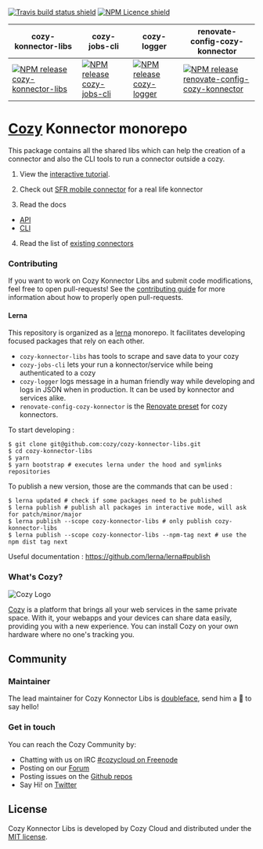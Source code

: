 [![Travis build status shield](https://img.shields.io/travis/cozy/cozy-konnector-libs/master.svg)](https://travis-ci.org/cozy/cozy-konnector-libs)
[![NPM Licence shield](https://img.shields.io/npm/l/cozy-konnector-libs.svg)](https://github.com/cozy/cozy-konnector-libs/blob/master/LICENSE)

| cozy-konnector-libs | cozy-jobs-cli | cozy-logger | renovate-config-cozy-konnector |
|---|---|---|---|
| [![NPM release cozy-konnector-libs](https://img.shields.io/npm/v/cozy-konnector-libs.svg)](https://www.npmjs.com/package/cozy-konnector-libs) | [![NPM release cozy-jobs-cli](https://img.shields.io/npm/v/cozy-jobs-cli.svg)](https://www.npmjs.com/package/cozy-jobs-cli) | [![NPM release cozy-logger](https://img.shields.io/npm/v/cozy-logger.svg)](https://www.npmjs.com/package/cozy-logger) | [![NPM release renovate-config-cozy-konnector](https://img.shields.io/npm/v/renovate-config-cozy-konnector.svg)](https://www.npmjs.com/package/renovate-config-cozy-konnector) |


[Cozy] Konnector monorepo
=====================

This package contains all the shared libs which can help the creation of a connector and also the CLI tools to run a connector outside a cozy.

1. View the [interactive tutorial](https://tech.io/playgrounds/1482/cozy-connector-tutorial/save-cats).

2. Check out [SFR mobile connector](https://github.com/cozy/cozy-konnector-sfrmobile.git) for a real life konnector

3. Read the docs

  * [API](packages/cozy-konnector-libs/docs/api.md)
  * [CLI](packages/cozy-konnector-libs/docs/cli.md)

4. Read the list of [existing connectors](packages/cozy-konnector-libs/konnectors.md)

### Contributing

If you want to work on Cozy Konnector Libs and submit code modifications, feel free to open pull-requests! See the [contributing guide][contribute] for more information about how to properly open pull-requests.

#### Lerna

This repository is organized as a [lerna] monorepo. It facilitates developing
focused packages that rely on each other.

* `cozy-konnector-libs` has tools to scrape and save data to your cozy
* `cozy-jobs-cli` lets your run a konnector/service while being authenticated to a cozy
* `cozy-logger` logs message in a human friendly way while developing and logs in JSON when in production. It can be used by konnector and services alike.
* `renovate-config-cozy-konnector` is the [Renovate preset] for cozy konnectors.

To start developing :

```
$ git clone git@github.com:cozy/cozy-konnector-libs.git
$ cd cozy-konnector-libs
$ yarn
$ yarn bootstrap # executes lerna under the hood and symlinks repositories
```

To publish a new version, those are the commands that can be used :

```
$ lerna updated # check if some packages need to be published
$ lerna publish # publish all packages in interactive mode, will ask for patch/minor/major
$ lerna publish --scope cozy-konnector-libs # only publish cozy-konnector-libs
$ lerna publish --scope cozy-konnector-libs --npm-tag next # use the npm dist tag next
```

Useful documentation : https://github.com/lerna/lerna#publish

### What's Cozy?

![Cozy Logo](https://cdn.rawgit.com/cozy/cozy-guidelines/master/templates/cozy_logo_small.svg)

[Cozy] is a platform that brings all your web services in the same private space.  With it, your webapps and your devices can share data easily, providing you with a new experience. You can install Cozy on your own hardware where no one's tracking you.

Community
---------

### Maintainer

The lead maintainer for Cozy Konnector Libs is [doubleface](https://github.com/doubleface), send him a :beers: to say hello!

### Get in touch

You can reach the Cozy Community by:

- Chatting with us on IRC [#cozycloud on Freenode][freenode]
- Posting on our [Forum][forum]
- Posting issues on the [Github repos][github]
- Say Hi! on [Twitter][twitter]

License
-------

Cozy Konnector Libs is developed by Cozy Cloud and distributed under the [MIT license][mit].

[cozy]: https://cozy.io "Cozy Cloud"
[mit]: LICENSE.md
[contribute]: CONTRIBUTING.md
[freenode]: http://webchat.freenode.net/?randomnick=1&channels=%23cozycloud&uio=d4
[forum]: https://forum.cozy.io/
[github]: https://github.com/cozy/
[twitter]: https://twitter.com/cozycloud
[lerna]: https://lernajs.io
[Renovate preset]: https://renovateapp.com/docs/configuration-reference/config-presets
